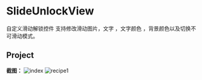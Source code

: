 # SlideUnlockView

自定义滑动解锁控件
支持修改滑动图片，文字 ，文字颜色 ，背景颜色以及切换不可滑动模式。

## Project
 **截图：**
 ![index](https://github.com/LeeeYudE/SlideUnlockView/tree/master/screenshot/1.png)
 ![recipe1](https://github.com/LeeeYudE/SlideUnlockView/tree/master/screenshot/1.gif)



 

 
